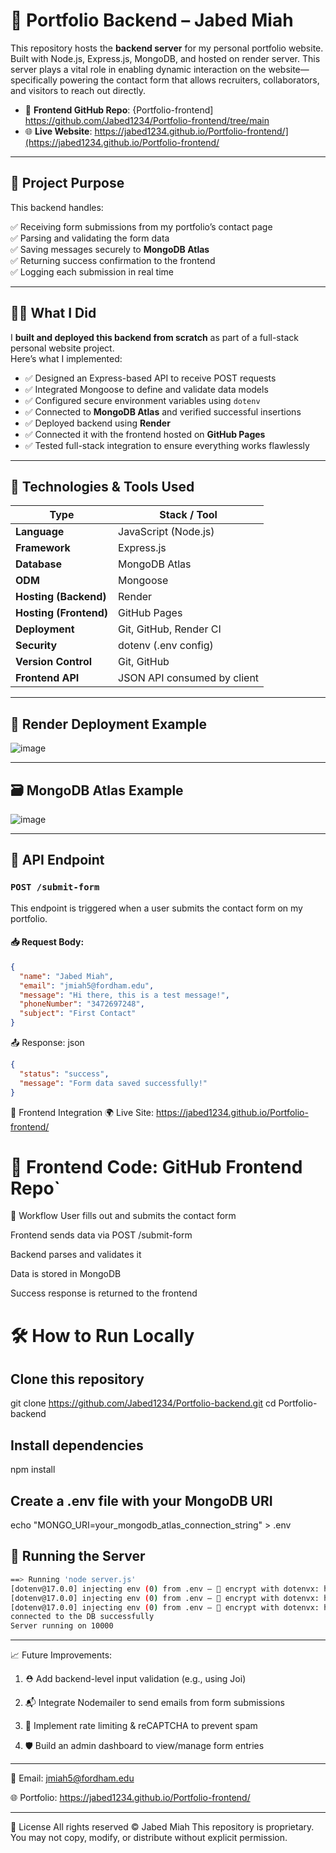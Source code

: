 # 💼 Portfolio Backend – Jabed Miah

This repository hosts the **backend server** for my personal portfolio website. Built with Node.js, Express.js, MongoDB, and hosted on render server. This server plays a vital role in enabling dynamic interaction on the website—specifically powering the contact form that allows recruiters, collaborators, and visitors to reach out directly.

- 🔗 **Frontend GitHub Repo**: {Portfolio-frontend] https://github.com/Jabed1234/Portfolio-frontend/tree/main 
- 🌐 **Live Website**: https://jabed1234.github.io/Portfolio-frontend/](https://jabed1234.github.io/Portfolio-frontend/

---

## 🧠 Project Purpose

This backend handles:

✅ Receiving form submissions from my portfolio’s contact page  
✅ Parsing and validating the form data  
✅ Saving messages securely to **MongoDB Atlas**  
✅ Returning success confirmation to the frontend  
✅ Logging each submission in real time

---

## 👨‍💻 What I Did

I **built and deployed this backend from scratch** as part of a full-stack personal website project.  
Here’s what I implemented:

- ✅ Designed an Express-based API to receive POST requests
- ✅ Integrated Mongoose to define and validate data models
- ✅ Configured secure environment variables using `dotenv`
- ✅ Connected to **MongoDB Atlas** and verified successful insertions
- ✅ Deployed backend using **Render**
- ✅ Connected it with the frontend hosted on **GitHub Pages**
- ✅ Tested full-stack integration to ensure everything works flawlessly

---

## 🧰 Technologies & Tools Used

| Type               | Stack / Tool                                |
|--------------------|---------------------------------------------|
| **Language**       | JavaScript (Node.js)                        |
| **Framework**      | Express.js                                  |
| **Database**       | MongoDB Atlas                               |
| **ODM**            | Mongoose                                    |
| **Hosting (Backend)** | Render                                  |
| **Hosting (Frontend)** | GitHub Pages                          |
| **Deployment**     | Git, GitHub, Render CI                      |
| **Security**       | dotenv (.env config)                        |
| **Version Control**| Git, GitHub                                 |
| **Frontend API**   | JSON API consumed by client                 |

---

## 📡 Render Deployment Example

![image](https://github.com/user-attachments/assets/bb958d4b-c6af-4463-bf10-3d7daeb154c2)

---

## 🗃️ MongoDB Atlas Example

![image](https://github.com/user-attachments/assets/845a1d35-ffa7-41b6-8fe1-7a17d379d6f3)


---

## 📡 API Endpoint

### `POST /submit-form`

This endpoint is triggered when a user submits the contact form on my portfolio.

#### 📥 Request Body:

```json
{
  "name": "Jabed Miah",
  "email": "jmiah5@fordham.edu",
  "message": "Hi there, this is a test message!",
  "phoneNumber": "3472697248",
  "subject": "First Contact"
}
```
📤 Response:
json
```json
{
  "status": "success",
  "message": "Form data saved successfully!"
}
```
🔗 Frontend Integration
🌍 Live Site: https://jabed1234.github.io/Portfolio-frontend/

# 💾 Frontend Code: GitHub Frontend Repo`

🔁 Workflow
User fills out and submits the contact form

Frontend sends data via POST /submit-form

Backend parses and validates it

Data is stored in MongoDB

Success response is returned to the frontend

# 🛠 How to Run Locally
## Clone this repository
git clone https://github.com/Jabed1234/Portfolio-backend.git
cd Portfolio-backend

## Install dependencies
npm install

## Create a .env file with your MongoDB URI
echo "MONGO_URI=your_mongodb_atlas_connection_string" > .env

## 🚀 Running the Server

```bash
==> Running 'node server.js'
[dotenv@17.0.0] injecting env (0) from .env – 🔐 encrypt with dotenvx: https://dotenvx.com
[dotenv@17.0.0] injecting env (0) from .env – 🔐 encrypt with dotenvx: https://dotenvx.com
[dotenv@17.0.0] injecting env (0) from .env – 🔐 encrypt with dotenvx: https://dotenvx.com
connected to the DB successfully
Server running on 10000
```
-------------------------------------------------------------------------------------------------------------------------------------------------
📈 Future Improvements:
1. ⛑️ Add backend-level input validation (e.g., using Joi)

2. 📬 Integrate Nodemailer to send emails from form submissions

3. 🔐 Implement rate limiting & reCAPTCHA to prevent spam

4. 🛡️ Build an admin dashboard to view/manage form entries

-------------------------------------------------------------------------------------------------------------------------------------------------

📧 Email: jmiah5@fordham.edu

🌐 Portfolio: https://jabed1234.github.io/Portfolio-frontend/

-------------------------------------------------------------------------------------------------------------------------------------------------

📄 License
All rights reserved © Jabed Miah
This repository is proprietary. You may not copy, modify, or distribute without explicit permission.


